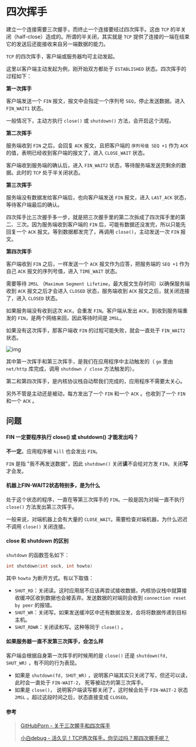 # 四次挥手

建立一个连接需要三次握手，而终止一个连接要经过四次挥手。这由 `TCP` 的半关闭（half-close）造成的。所谓的半关闭，其实就是 `TCP` 提供了连接的一端在结束它的发送后还能接收来自另一端数据的能力。

`TCP` 的四次挥手，客户端或服务器均可主动发起。

这里以客户端主动发起为例，刚开始双方都处于 `ESTABLISHED` 状态。四次挥手的过程如下：

**第一次挥手**

客户端发送一个 `FIN` 报文，报文中会指定一个序列号 `SEQ`，停止发送数据。进入 `FIN_WAIT1` 状态。

一般情况下，主动方执行 `close()` 或 `shutdown()` 方法，会开启这个流程。

**第二次挥手**

服务端收到 `FIN` 之后，会回复 `ACK` 报文，且把客户端的 `序列号值 SEQ +1` 作为 `ACK` 的值，表明已经收到客户端的报文了，进入 `CLOSE_WAIT` 状态。

客户端收到服务端的确认后，进入 `FIN_WAIT2` 状态，等待服务端发送完剩余的数据。此时的 `TCP` 处于半关闭状态。

**第三次挥手**

服务端没有数据发给客户端后，也向客户端发送 `FIN` 报文，进入 `LAST_ACK` 状态，等待客户端最后的确认。

四次挥手比三次握手多一步，就是把三次握手里的第二次拆成了四次挥手里的第二、三次。因为服务端收到客户端的 `FIN` 后，可能有数据还没发完，所以只能先回复一个 `ACK` 报文。等到数据都发完了，再调用 `close()`，主动发送一次 `FIN` 报文。

**第四次挥手**

客户端收到 `FIN` 之后，一样发送一个 `ACK` 报文作为应答，把服务端的 `SEQ +1` 作为自己 `ACK` 报文的序列号值，进入 `TIME_WAIT` 状态。

需要等待 `2MSL` （`Maximum Segment Lifetime`，最大报文生存时间）以确保服务端收到 `ACK` 报文之后才会进入 `CLOSED` 状态，服务端收到 `ACK` 报文之后，就关闭连接了，进入 `CLOSED` 状态。

如果服务端没有收到这次 `ACK`，会重发 `FIN`。客户端从发出 `ACK`，到收到服务端重发的 `FIN`，是两个网络来回，因此等待时间是 `2MSL`。

如果没有这次挥手，那客户端收 `FIN` 的过程可能失败，就会一直处于 `FIN_WAIT2` 状态。

![img](../Network/assets/v2-c7d4b5aca66560365593f57385ce9fa9\_720w.jpg)

其中第一次挥手和第三次挥手，是我们在应用程序中主动触发的（ `go` 里由 `net/http` 库完成，调用 `shutdown / close` 方法触发的）。

第二和第四次挥手，是内核协议栈自动帮我们完成的，应用程序不需要太关心。

另外不管是主动还是被动，每方发出了一个 `FIN` 和一个 `ACK` 。也收到了一个 `FIN` 和一个 `ACK` 。

## 问题

#### FIN 一定要程序执行 close() 或 shutdown() 才能发出吗？

**不一定**。应用程序被 `kill` 也会发出 `FIN`。

`FIN` 是指 "我不再发送数据"，因此 `shutdown()` 关闭**读**不会给对方发 `FIN`，关闭**写**才会发。

#### 机器上FIN-WAIT2状态特别多，是为什么

处于这个状态的程序，一直在等第三次挥手的 `FIN`。一般是因为对端一直不执行 `close()` 方法发出第三次挥手。

一般来说，对端机器上会有大量的 `CLOSE_WAIT`。需要检查对端机器，为什么迟迟不调用 `close()` 关闭连接。

#### close 和 shutdown 的区别

`shutdown` 的函数签名如下：

```c
int shutdown(int sock, int howto)
```

其中 `howto` 为断开方式。有以下取值：

* `SHUT_RD`：关闭读。这时应用层不应该再尝试接收数据，内核协议栈中就算接收缓冲区收到数据也会被丢弃。发送数据的对端则会收到 `connection reset by peer` 的报错。
* `SHUT_WR`：关闭写。如果发送缓冲区中还有数据没发，会将将数据传递到目标主机。
* `SHUT_RDWR`：关闭读和写。这种等同于 `close()` 。

#### 如果服务器一直不发第三次挥手，会怎么样

客户端会根据自身第一次挥手的时候用的是 `close()` 还是 `shutdown(fd, SHUT_WR)` ，有不同的行为表现。

* 如果是 `shutdown(fd, SHUT_WR)` ，说明客户端其实只关闭了写，但还可以读，此时会一直处于 `FIN-WAIT-2`， 死等被动方的第三次挥手。
* 如果是 `close()`， 说明客户端读写都关闭了，这时候会处于 `FIN-WAIT-2` 状态 `2MSL` 。超过这段时间之后，状态直接变成 `CLOSED`。

#### 参考

> [GitHubPorn - 关于三次握手和四次挥手](https://www.zhihu.com/question/271701044/answer/1935194322)
>
> [小白debug - 活久见！TCP两次挥手，你见过吗？那四次握手呢？](https://mp.weixin.qq.com/s/Z0EqSihRaRbMscrZJl-zxQ)

